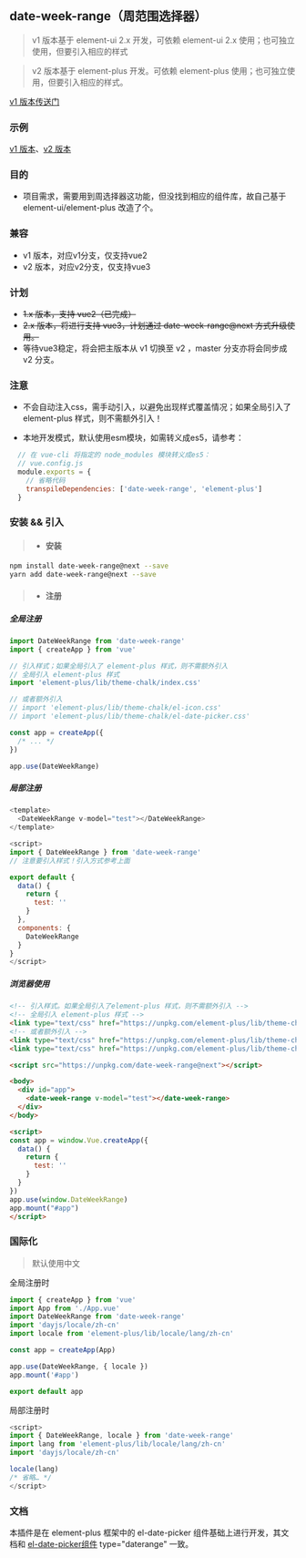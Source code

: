 ## date-week-range（周范围选择器）

> v1 版本基于 element-ui 2.x 开发，可依赖 element-ui 2.x 使用；也可独立使用，但要引入相应的样式

> v2 版本基于 element-plus 开发。可依赖 element-plus 使用；也可独立使用，但要引入相应的样式。

[v1 版本传送门](https://github.com/xiaofan9/date-week-range/tree/v1)

### 示例

[v1 版本](https://codepen.io/xiaofan9/pen/jOByExo)、[v2 版本](https://codepen.io/xiaofan9/pen/dyvNPjV)

### 目的

  - 项目需求，需要用到周选择器这功能，但没找到相应的组件库，故自己基于 element-ui/element-plus 改造了个。


### 兼容

  - v1 版本，对应v1分支，仅支持vue2
  - v2 版本，对应v2分支，仅支持vue3

### 计划

  - ~~1.x 版本，支持 vue2（已完成）~~
  - ~~2.x 版本，将进行支持 vue3，计划通过 date-week-range@next 方式升级使用。~~
  - 等待vue3稳定，将会把主版本从 v1 切换至 v2 ，master 分支亦将会同步成 v2 分支。

### 注意

  - 不会自动注入css，需手动引入，以避免出现样式覆盖情况；如果全局引入了 element-plus 样式，则不需额外引入！
  
  - 本地开发模式，默认使用esm模块，如需转义成es5，请参考：
  
  ```javascript
    // 在 vue-cli 将指定的 node_modules 模块转义成es5：
    // vue.config.js
    module.exports = {
      // 省略代码
      transpileDependencies: ['date-week-range', 'element-plus']
    }
  ```

### 安装 && 引入

> * #### 安装

``` bash
npm install date-week-range@next --save
yarn add date-week-range@next --save
```
> * #### 注册

##### 全局注册

```javascript
import DateWeekRange from 'date-week-range'
import { createApp } from 'vue'

// 引入样式；如果全局引入了 element-plus 样式，则不需额外引入
// 全局引入 element-plus 样式
import 'element-plus/lib/theme-chalk/index.css'

// 或者额外引入
// import 'element-plus/lib/theme-chalk/el-icon.css'
// import 'element-plus/lib/theme-chalk/el-date-picker.css'

const app = createApp({
  /* ... */
})

app.use(DateWeekRange)
```

##### 局部注册

```javascript
<template>
  <DateWeekRange v-model="test"></DateWeekRange>
</template>

<script>
import { DateWeekRange } from 'date-week-range'
// 注意要引入样式！引入方式参考上面

export default {
  data() {
    return {
      test: ''
    }
  },
  components: {
    DateWeekRange
  }
}
</script>
```

##### 浏览器使用

```html
<!-- 引入样式。如果全局引入了element-plus 样式，则不需额外引入 -->
<!-- 全局引入 element-plus 样式 -->
<link type="text/css" href="https://unpkg.com/element-plus/lib/theme-chalk/index.css">
<!-- 或者额外引入 -->
<link type="text/css" href="https://unpkg.com/element-plus/lib/theme-chalk/el-icon.css">
<link type="text/css" href="https://unpkg.com/element-plus/lib/theme-chalk/el-date-picker.css">

<script src="https://unpkg.com/date-week-range@next"></script>

<body>
  <div id="app">
    <date-week-range v-model="test"></date-week-range>
  </div>
</body>

<script>
const app = window.Vue.createApp({
  data() {
    return {
      test: ''
    }
  }
})
app.use(window.DateWeekRange)
app.mount("#app")
</script>
```

### 国际化

> 默认使用中文

全局注册时
```javascript
import { createApp } from 'vue'
import App from './App.vue'
import DateWeekRange from 'date-week-range'
import 'dayjs/locale/zh-cn'
import locale from 'element-plus/lib/locale/lang/zh-cn'

const app = createApp(App)

app.use(DateWeekRange, { locale })
app.mount('#app')

export default app
```

局部注册时
```javascript
<script>
import { DateWeekRange, locale } from 'date-week-range'
import lang from 'element-plus/lib/locale/lang/zh-cn'
import 'dayjs/locale/zh-cn'

locale(lang)
/* 省略… */
</script>
```

### 文档

本插件是在 element-plus 框架中的 el-date-picker 组件基础上进行开发，其文档和 [el-date-picker组件](https://element-plus.org/#/zh-CN/component/date-picker) type="daterange" 一致。
